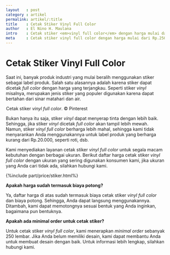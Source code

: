 ```yaml
---
layout   : post
category : artikel
permalink: artikel/:title
title    : Cetak Stiker Vinyl Full Color
author   : El Nino H. Maulana
intro    : Cetak stiker <em>vinyl full color</em> dengan harga mulai dari Rp.250,.
meta     : Cetak stiker vinyl full color dengan harga mulai dari Rp.250,.
---
```


# Cetak Stiker Vinyl Full Color

Saat ini, banyak produk industri yang mulai beralih menggunakan stiker sebagai label produk. Salah satu alasannya adalah karena stiker dapat dicetak *full color* dengan harga yang terjangkau. Seperti stiker *vinyl* misalnya, merupakan jenis stiker yang populer digunakan karena dapat bertahan dari sinar matahari dan air.

<img src="data:image/png;base64,R0lGODlhAQABAAD/ACwAAAAAAQABAAACADs=" data-src="https://cdn-images-1.medium.com/max/720/1*Z-awm21ymBp5kfaDb-L6-g.jpeg" alt="Cetak Stiker Vinyl Full Color" title="Cetak Stiker Vinyl Full Color"><span class="img-caption">Cetak stiker <em>vinyl full color</em>. &copy; Pinterest</span>

Bukan hanya itu saja, stiker *vinyl* dapat menyerap tinta dengan lebih baik. Sehingga, jika stiker *vinyl* dicetak *full color* akan tampil lebih mewah. Namun, stiker *vinyl full color* berharga lebih mahal, sehingga kami tidak menyarankan Anda menggunakannya untuk label produk yang berharga kurang dari Rp.20.000, seperti roti, dsb.

Kami menyediakan layanan cetak stiker *vinyl full color* untuk segala macam kebutuhan dengan berbagai ukuran. Berikut daftar harga cetak stiker *vinyl full color* dengan ukuran yang sering digunakan konsumen kami, jika ukuran yang Anda cari tidak ada, silahkan hubungi kami.

{%include part/price/stiker.html%}

<p class="shame-clear"><strong>Apakah harga sudah termasuk biaya potong?</strong></p>

Ya, daftar harga di atas sudah termasuk biaya cetak stiker *vinyl full color* dan biaya potong. Sehingga, Anda dapat langsung menggunakannya. Ditambah, kami dapat memotongnya sesuai bentuk yang Anda inginkan, bagaimana pun bentuknya.

**Apakah ada minimal order untuk cetak stiker?**

Untuk cetak stiker *vinyl full color*, kami menerapkan *minimal order* sebanyak 250 lembar. Jika Anda belum memiliki desain, kami dapat membantu Anda untuk membuat desain dengan baik. Untuk informasi lebih lengkap, silahkan hubungi kami.
